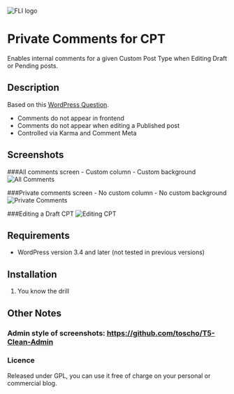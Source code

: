 ![FLI logo](https://github.com/brasofilo/featured-link-image/raw/master/logo.png)

# Private Comments for CPT
Enables internal comments for a given Custom Post Type when Editing Draft or Pending posts.

## Description
Based on this [WordPress Question](http://wordpress.stackexchange.com/q/74018/12615).

 - Comments do not appear in frontend
 - Comments do not appear when editing a Published post
 - Controlled via Karma and Comment Meta

## Screenshots
###All comments screen - Custom column - Custom background
![All Comments](https://raw.github.com/brasofilo/Private-Comments-in-CPT/master/screenshot-1.png)

###Private comments screen - No custom column - No custom background
![Private Comments](https://raw.github.com/brasofilo/Private-Comments-in-CPT/master/screenshot-2.png)

###Editing a Draft CPT
![Editing CPT](https://raw.github.com/brasofilo/Private-Comments-in-CPT/master/screenshot-3.png)

## Requirements
* WordPress version 3.4 and later (not tested in previous versions)

## Installation
1. You know the drill

## Other Notes
### Admin style of screenshots: https://github.com/toscho/T5-Clean-Admin
### Licence
Released under GPL, you can use it free of charge on your personal or commercial blog.